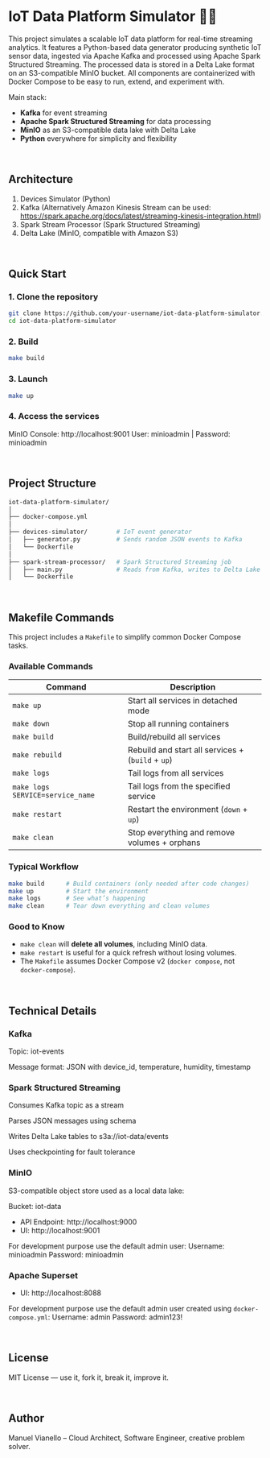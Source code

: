 # IoT Data Platform Simulator 🚀📡

This project simulates a scalable IoT data platform for real-time streaming analytics. It features a Python-based data generator producing synthetic IoT sensor data, ingested via Apache Kafka and processed using Apache Spark Structured Streaming. The processed data is stored in a Delta Lake format on an S3-compatible MinIO bucket. All components are containerized with Docker Compose to be easy to run, extend, and experiment with.

Main stack:

- **Kafka** for event streaming
- **Apache Spark Structured Streaming** for data processing
- **MinIO** as an S3-compatible data lake with Delta Lake
- **Python** everywhere for simplicity and flexibility

<br>

## Architecture

1. Devices Simulator (Python)
1. Kafka (Alternatively Amazon Kinesis Stream can be used: https://spark.apache.org/docs/latest/streaming-kinesis-integration.html)
1. Spark Stream Processor (Spark Structured Streaming)
1. Delta Lake (MinIO, compatible with Amazon S3)

<br>

## Quick Start

### 1. Clone the repository

```bash
git clone https://github.com/your-username/iot-data-platform-simulator.git
cd iot-data-platform-simulator
```

### 2. Build

```bash
make build
```

### 3. Launch

```bash
make up
```

### 4. Access the services

MinIO Console: http://localhost:9001
User: minioadmin | Password: minioadmin

<br>

## Project Structure

```graphql
iot-data-platform-simulator/
│
├── docker-compose.yml
│
├── devices-simulator/        # IoT event generator
│   ├── generator.py          # Sends random JSON events to Kafka
│   └── Dockerfile
│
├── spark-stream-processor/   # Spark Structured Streaming job
│   ├── main.py               # Reads from Kafka, writes to Delta Lake
│   └── Dockerfile
```

<br>

## Makefile Commands

This project includes a `Makefile` to simplify common Docker Compose tasks.

### Available Commands

| Command                          | Description                                       |
| -------------------------------- | ------------------------------------------------- |
| `make up`                        | Start all services in detached mode               |
| `make down`                      | Stop all running containers                       |
| `make build`                     | Build/rebuild all services                        |
| `make rebuild`                   | Rebuild and start all services + (`build` + `up`) |
| `make logs`                      | Tail logs from all services                       |
| `make logs SERVICE=service_name` | Tail logs from the specified service              |
| `make restart`                   | Restart the environment (`down` + `up`)           |
| `make clean`                     | Stop everything and remove volumes + orphans      |

### Typical Workflow

```bash
make build      # Build containers (only needed after code changes)
make up         # Start the environment
make logs       # See what’s happening
make clean      # Tear down everything and clean volumes
```

### Good to Know

- `make clean` will **delete all volumes**, including MinIO data.
- `make restart` is useful for a quick refresh without losing volumes.
- The `Makefile` assumes Docker Compose v2 (`docker compose`, not `docker-compose`).

<br>

## Technical Details

### Kafka

Topic: iot-events

Message format: JSON with device_id, temperature, humidity, timestamp

### Spark Structured Streaming

Consumes Kafka topic as a stream

Parses JSON messages using schema

Writes Delta Lake tables to s3a://iot-data/events

Uses checkpointing for fault tolerance

### MinIO

S3-compatible object store used as a local data lake:

Bucket: iot-data

- API Endpoint: http://localhost:9000
- UI: http://localhost:9001

For development purpose use the default admin user:
Username: minioadmin
Password: minioadmin

### Apache Superset

- UI: http://localhost:8088

For development purpose use the default admin user created using `docker-compose.yml`:
Username: admin
Password: admin123!

<br>

## License

MIT License — use it, fork it, break it, improve it.

<br>

## Author

Manuel Vianello – Cloud Architect, Software Engineer, creative problem solver.
